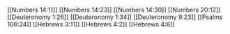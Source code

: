 [[Numbers 14:11]]
[[Numbers 14:23]]
[[Numbers 14:30]]
[[Numbers 20:12]]
[[Deuteronomy 1:26]]
[[Deuteronomy 1:34]]
[[Deuteronomy 9:23]]
[[Psalms 106:24]]
[[Hebrews 3:11]]
[[Hebrews 4:2]]
[[Hebrews 4:6]]
